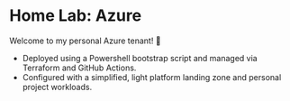 # Home Lab: Azure

Welcome to my personal Azure tenant! :wave:  
- Deployed using a Powershell bootstrap script and managed via Terraform and GitHub Actions.  
- Configured with a simplified, light platform landing zone and personal project workloads.  

